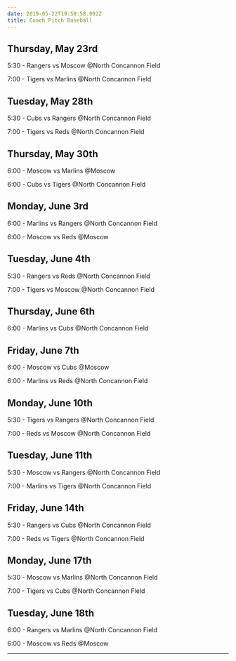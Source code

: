 ```yaml
---
date: 2019-05-22T19:50:58.992Z
title: Coach Pitch Baseball
---
```

## **Thursday, May 23rd**

5:30 - Rangers vs Moscow @North Concannon Field

7:00 - Tigers vs Marlins @North Concannon Field

## **Tuesday, May 28th**

5:30 - Cubs vs Rangers @North Concannon Field

7:00 - Tigers vs Reds @North Concannon Field

## **Thursday, May 30th**

6:00 - Moscow vs Marlins @Moscow

6:00 - Cubs vs Tigers @North Concannon Field

## **Monday, June 3rd**

6:00 - Marlins vs Rangers @North Concannon Field

6:00 - Moscow vs Reds @Moscow

## **Tuesday, June 4th**

5:30 - Rangers vs Reds @North Concannon Field

7:00 - Tigers vs Moscow @North Concannon Field

## **Thursday, June 6th** 

6:00 - Marlins vs Cubs @North Concannon Field

## **Friday, June 7th**

6:00 - Moscow vs Cubs @Moscow

6:00 - Marlins vs Reds @North Concannon Field

## **Monday, June 10th**

5:30 - Tigers vs Rangers @North Concannon Field

7:00 - Reds vs Moscow @North Concannon Field

## **Tuesday, June 11th**

5:30 - Moscow vs Rangers @North Concannon Field

7:00 - Marlins vs Tigers @North Concannon Field

## **Friday, June 14th**

5:30 - Rangers vs Cubs @North Concannon Field

7:00 - Reds vs Tigers @North Concannon Field

## **Monday, June 17th** 

5:30 - Moscow vs Marlins @North Concannon Field

7:00 - Tigers vs Cubs @North Concannon Field

## **Tuesday, June 18th**

6:00 - Rangers vs Marlins @North Concannon Field

6:00 - Moscow vs Reds @Moscow

- - -
